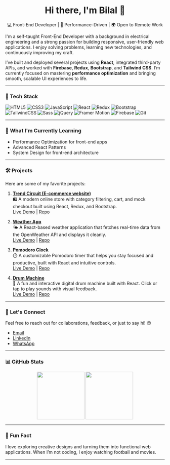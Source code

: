 <h1 align="center">Hi there, I'm Bilal 👋</h1>

<p align="center">
  💻 Front-End Developer | 🎯 Performance-Driven | 🌍 Open to Remote Work
</p> 

I'm a self-taught Front-End Developer with a background in electrical engineering and a strong passion for building responsive, user-friendly web applications. I enjoy solving problems, learning new technologies, and continuously improving my craft.

I’ve built and deployed several projects using **React**, integrated third-party APIs, and worked with **Firebase**, **Redux**, **Bootstrap**, and **Tailwind CSS**. I’m currently focused on mastering **performance optimization** and bringing smooth, scalable UI experiences to life.

---

### 🧰 Tech Stack


![HTML5](https://img.shields.io/badge/HTML5-E34F26?style=for-the-badge&logo=html5&logoColor=white)
![CSS3](https://img.shields.io/badge/CSS3-1572B6?style=for-the-badge&logo=css3&logoColor=white)
![JavaScript](https://img.shields.io/badge/JavaScript-F7DF1E?style=for-the-badge&logo=javascript&logoColor=black)
![React](https://img.shields.io/badge/React-20232A?style=for-the-badge&logo=react&logoColor=61DAFB)
![Redux](https://img.shields.io/badge/Redux-593D88?style=for-the-badge&logo=redux&logoColor=white)
![Bootstrap](https://img.shields.io/badge/Bootstrap-7952B3?style=for-the-badge&logo=bootstrap&logoColor=white)
![TailwindCSS](https://img.shields.io/badge/Tailwind-06B6D4?style=for-the-badge&logo=tailwindcss&logoColor=white)
![Sass](https://img.shields.io/badge/Sass-CC6699?style=for-the-badge&logo=sass&logoColor=white)
![jQuery](https://img.shields.io/badge/jQuery-0769AD?style=for-the-badge&logo=jquery&logoColor=white)
![Framer Motion](https://img.shields.io/badge/Framer--Motion-0055FF?style=for-the-badge&logo=framer&logoColor=white)
![Firebase](https://img.shields.io/badge/Firebase-FFCA28?style=for-the-badge&logo=firebase&logoColor=black)
![Git](https://img.shields.io/badge/Git-F05032?style=for-the-badge&logo=git&logoColor=white)


---

### 🌱 **What I'm Currently Learning**
- Performance Optimization for front-end apps
- Advanced React Patterns
- System Design for front-end architecture
  
---

### 🛠️ **Projects**
Here are some of my favorite projects:

1. **[Trend Circuit (E-commerce website)](https://bilalhabib020.github.io/trend-circuit/)**  
   🛍️ A modern online store with category filtering, cart, and mock checkout built using React, Redux, and Bootstrap.                               
   [Live Demo](https://bilalhabib020.github.io/trend-circuit/) | [Repo](https://github.com/bilalhabib020/trend-circuit)

3. **[Weather App](https://bilalhabib020.github.io/weather-app/)**  
   🌤️ A React-based weather application that fetches real-time data from the OpenWeather API and displays it cleanly.  
   [Live Demo](https://bilalhabib020.github.io/weather-app/) | [Repo](https://github.com/bilalhabib020/weather-app)

4. **[Pomodoro Clock](https://bilalhabib020.github.io/fcc-pomodoro-clock/)**  
   ⏱️ A customizable Pomodoro timer that helps you stay focused and productive, built with React and intuitive controls.      
   [Live Demo](https://bilalhabib020.github.io/fcc-pomodoro-clock/) | [Repo](https://github.com/bilalhabib020/fcc-pomodoro-clock)

6. **[Drum Machine](https://bilalhabib020.github.io/fcc-drum-machine/)**  
   🥁 A fun and interactive digital drum machine built with React. Click or tap to play sounds with visual feedback.       
   [Live Demo](https://bilalhabib020.github.io/fcc-drum-machine/) | [Repo](https://github.com/bilalhabib020/fcc-drum-machine)

---

### 💬 **Let's Connect**
Feel free to reach out for collaborations, feedback, or just to say hi! 😊  
- [Email](mailto:bilalhabib020@gmail.com)
- [LinkedIn](https://www.linkedin.com/in/bilalhabib020/)  
- [WhatsApp](https://wa.me/923316544401)  


---

### 📊 **GitHub Stats**
<p align="center">
  <img src="https://github-readme-stats.vercel.app/api?username=bilalhabib020&show_icons=true&theme=default" height="150" />
  <img src="https://github-readme-stats.vercel.app/api/top-langs/?username=bilalhabib020&layout=compact" height="150" />
</p>

---

### 🌟 Fun Fact
I love exploring creative designs and turning them into functional web applications. When I’m not coding, I enjoy watching football and movies.

---

